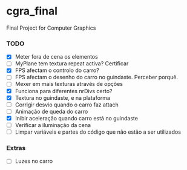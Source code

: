 # cgra_final
Final Project for Computer Graphics

### TODO

- [X] Meter fora de cena os elementos
- [ ] MyPlane tem textura repeat activa? Certificar
- [X] FPS afectam o controlo do carro?
- [ ] FPS afectam o desenho do carro no guindaste. Perceber porquê.
- [ ] Mexer em mais texturas através de opções
- [X] Funciona para diferentes nrDivs certo?
- [X] Textura no guindaste, e na plataforma
- [ ] Corrigir desvio quando o carro faz attach
- [ ] Animação de queda do carro
- [X] Inibir aceleração quando carro está no guindaste
- [ ] Verificar a iluminação da cena
- [ ] Limpar variáveis e partes do código que não estão a ser utilizados

### Extras

- [ ] Luzes no carro
